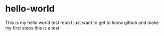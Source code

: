 # hello-world
This is my hello world test repo
I just want to get to know github and make my first steps
this is a test

